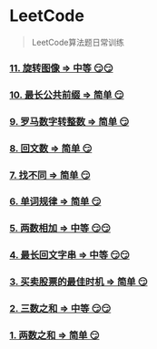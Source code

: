 # LeetCode

> LeetCode算法题日常训练

### [11. 旋转图像 => 中等 😏😏](./docs/11.md)

### [10. 最长公共前缀 => 简单 😏](./docs/10.md)

### [9. 罗马数字转整数 => 简单 😏](./docs/9.md)

### [8. 回文数 => 简单 😏](./docs/8.md)

### [7. 找不同 => 简单 😏](./docs/7.md)

### [6. 单词规律 => 简单 😏](./docs/6.md)

### [5. 两数相加 => 中等 😏😏](./docs/5.md)

### [4. 最长回文字串 => 中等 😏😏](./docs/4.md)

### [3. 买卖股票的最佳时机 => 简单 😏](./docs/3.md)

### [2. 三数之和 => 中等 😏😏](./docs/2.md)

### [1. 两数之和 => 简单 😏](./docs/1.md)
